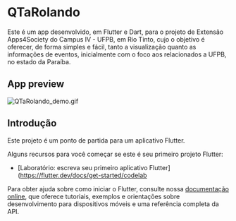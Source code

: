 # QTaRolando

Este é um app desenvolvido, em Flutter e Dart, para o projeto de Extensão Apps4Society do Campus IV - UFPB, em Rio Tinto, cujo o objetivo é oferecer, de forma simples e fácil, tanto a visualização quanto as informações de eventos, inicialmente com o foco aos relacionados a UFPB, no estado da Paraíba.

## App preview

![QTaRolando_demo.gif](https://github.com/a4s-ufpb/QTaRolando/blob/master/QTaRolando_demo.gif)


## Introdução
Este projeto é um ponto de partida para um aplicativo Flutter.

Alguns recursos para você começar se este é seu primeiro projeto Flutter:

- [Laboratório: escreva seu primeiro aplicativo Flutter](https://flutter.dev/docs/get-started/codelab

Para obter ajuda sobre como iniciar o Flutter, consulte nossa
[documentação online](https://flutter.dev/docs), que oferece tutoriais,
exemplos e orientações sobre desenvolvimento para dispositivos móveis e uma referência completa da API.

